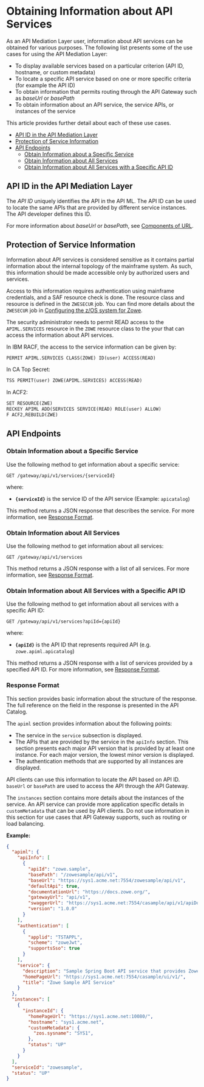 # Obtaining Information about API Services

As an API Mediation Layer user, information about API services can be obtained for various purposes. The following list presents some of the use cases for using the API Mediation Layer:

- To display available services based on a particular criterion (API ID, hostname, or custom metadata)
- To locate a specific API service based on one or more specific criteria (for example the API ID)
- To obtain information that permits routing through the API Gateway such as _baseUrl_ or _basePath_
- To obtain information about an API service, the service APIs, or instances of the service

This article provides further detail about each of these use cases.

- [API ID in the API Mediation Layer](#api-id-in-the-api-mediation-layer)
- [Protection of Service Information](#protection-of-service-information)
- [API Endpoints](#api-endpoints)
  - [Obtain Information about a  Specific Service](#obtain-information-about-a-specific-service)
  - [Obtain Information about All Services](#obtain-information-about-all-services)
  - [Obtain Information about All Services with a Specific API ID](#obtain-information-about-all-services-with-a-specific-api-id)

## API ID in the API Mediation Layer

The _API ID_ uniquely identifies the API in the API ML. The API ID can be used to locate the same APIs that are provided by different service instances. The API developer defines this ID.

For more information about _baseUrl_ or _basePath_, see [Components of URL](api-mediation-components-of-URL.md).

## Protection of Service Information

Information about API services is considered sensitive as it contains partial information about the internal topology of the mainframe system. As such, this information should be made accessible only by authorized users and services.

Access to this information requires authentication using mainframe credentials, and a SAF resource check is done. The resource class and resource is defined in the `ZWESECUR` job. You can find more details about the `ZWESECUR` job in [Configuring the z/OS system for Zowe](../../user-guide/configure-zos-system.md).

The security administrator needs to permit READ access to the `APIML.SERVICES` resource in the `ZOWE` resource class to the your that can access the information about API services.

In IBM RACF, the access to the service information can be given by:

```txt
PERMIT APIML.SERVICES CLASS(ZOWE) ID(user) ACCESS(READ)
```

In CA Top Secret:

```txt
TSS PERMIT(user) ZOWE(APIML.SERVICES) ACCESS(READ)
```

In ACF2:

```txt
SET RESOURCE(ZWE)
RECKEY APIML ADD(SERVICES SERVICE(READ) ROLE(user) ALLOW)
F ACF2,REBUILD(ZWE)
```

## API Endpoints

### Obtain Information about a Specific Service

Use the following method to get information about a specific service:

`GET /gateway/api/v1/services/{serviceId}`

where:

- **`{serviceId}`** is the service ID of the API service (Example: `apicatalog`)

This method returns a JSON response that describes the service. For more information, see [Response Format](#response-format).

### Obtain Information about All Services

Use the following method to get information about all services:

`GET /gateway/api/v1/services`

This method returns a JSON response with a list of all services. For more information, see [Response Format](#response-format).

### Obtain Information about All Services with a Specific API ID

Use the following method to get information about all services with a specific API ID:

`GET /gateway/api/v1/services?apiId={apiId}`

where:

- **`{apiId}`** is the API ID that represents required API (e.g. `zowe.apiml.apicatalog`)

This method returns a JSON response with a list of services provided by a specified API ID. For more information, see [Response Format](#response-format).

### Response Format

This section provides basic information about the structure of the response. The full reference on the field in the response is presented in the API Catalog.

The `apiml` section provides information about the following points:

- The service in the `service` subsection is displayed.
- The APIs that are provided by the service in the `apiInfo` section. This section presents each major API version that is provided by at least one instance. For each major version, the lowest minor version is displayed.
- The authentication methods that are supported by all instances are displayed.

API clients can use this information to locate the API based on API ID. `baseUrl` or `basePath` are used to access the API through the API Gateway.

The `instances` section contains more details about the instances of the service. An API service can provide more application specific details in `customMetadata` that can be used by API clients. Do not use information in this section for use cases that API Gateway supports, such as routing or load balancing.

**Example:**

```json
{
  "apiml": {
    "apiInfo": [
      {
        "apiId": "zowe.sample",
        "basePath": "/zowesample/api/v1",
        "baseUrl": "https://sys1.acme.net:7554/zowesample/api/v1",
        "defaultApi": true,
        "documentationUrl": "https://docs.zowe.org/",
        "gatewayUrl": "api/v1",
        "swaggerUrl": "https://sys1.acme.net:7554/casample/api/v1/apiDocs",
        "version": "1.0.0"
      }
    ],
    "authentication": [
      {
        "applid": "TSTAPPL",
        "scheme": "zoweJwt",
        "supportsSso": true
      }
    ],
    "service": {
      "description": "Sample Spring Boot API service that provides Zowe-conformant REST API",
      "homePageUrl": "https://sys1.acme.net:7554/casample/ui/v1/",
      "title": "Zowe Sample API Service"
    }
  },
  "instances": [
    {
      "instanceId": {
        "homePageUrl": "https://sys1.acme.net:10080/",
        "hostname": "sys1.acme.net",
        "customMetadata": {
          "zos.sysname": "SYS1",
        },
        "status": "UP"
      }
    }
  ],
  "serviceId": "zowesample",
  "status": "UP"
}
```
